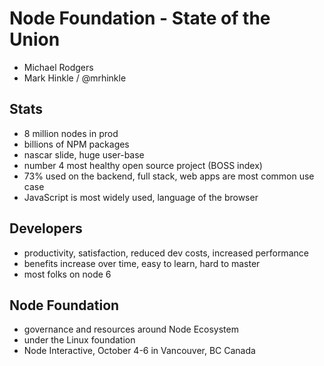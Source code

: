 # Node Foundation - State of the Union
- Michael Rodgers
- Mark Hinkle / @mrhinkle

## Stats
- 8 million nodes in prod
- billions of NPM packages
- nascar slide, huge user-base
- number 4 most healthy open source project (BOSS index)
- 73% used on the backend, full stack, web apps are most common use case
- JavaScript is most widely used, language of the browser

## Developers
- productivity, satisfaction, reduced dev costs, increased performance
- benefits increase over time, easy to learn, hard to master
- most folks on node 6

## Node Foundation
- governance and resources around Node Ecosystem
- under the Linux foundation
- Node Interactive, October 4-6 in Vancouver, BC Canada
